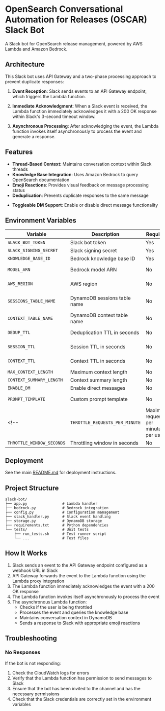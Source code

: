 # OpenSearch Conversational Automation for Releases (OSCAR) Slack Bot

A Slack bot for OpenSearch release management, powered by AWS Lambda and Amazon Bedrock.

## Architecture

This Slack bot uses API Gateway and a two-phase processing approach to prevent duplicate responses:

1. **Event Reception**: Slack sends events to an API Gateway endpoint, which triggers the Lambda function.

2. **Immediate Acknowledgment**: When a Slack event is received, the Lambda function immediately acknowledges it with a 200 OK response within Slack's 3-second timeout window.

3. **Asynchronous Processing**: After acknowledging the event, the Lambda function invokes itself asynchronously to process the event and generate a response.

## Features

- **Thread-Based Context**: Maintains conversation context within Slack threads
- **Knowledge Base Integration**: Uses Amazon Bedrock to query OpenSearch documentation
- **Emoji Reactions**: Provides visual feedback on message processing status
- **Deduplication**: Prevents duplicate responses to the same message
<!-- - **Throttling**: Rate limits requests to prevent overuse -->
- **Toggleable DM Support**: Enable or disable direct message functionality

## Environment Variables

| Variable | Description | Required | Default |
|----------|-------------|----------|---------|
| `SLACK_BOT_TOKEN` | Slack bot token | Yes | - |
| `SLACK_SIGNING_SECRET` | Slack signing secret | Yes | - |
| `KNOWLEDGE_BASE_ID` | Bedrock knowledge base ID | Yes | - |
| `MODEL_ARN` | Bedrock model ARN | No | Claude 3.5 Haiku |
| `AWS_REGION` | AWS region | No | us-east-1 |
| `SESSIONS_TABLE_NAME` | DynamoDB sessions table name | No | oscar-sessions-v2 |
| `CONTEXT_TABLE_NAME` | DynamoDB context table name | No | oscar-context |
| `DEDUP_TTL` | Deduplication TTL in seconds | No | 300 (5 minutes) |
| `SESSION_TTL` | Session TTL in seconds | No | 3600 (1 hour) |
| `CONTEXT_TTL` | Context TTL in seconds | No | 604800 (7 days) |
| `MAX_CONTEXT_LENGTH` | Maximum context length | No | 3000 |
| `CONTEXT_SUMMARY_LENGTH` | Context summary length | No | 500 |
| `ENABLE_DM` | Enable direct messages | No | false |
| `PROMPT_TEMPLATE` | Custom prompt template | No | Default template |
<!-- | `THROTTLE_REQUESTS_PER_MINUTE` | Maximum requests per minute per user | No | 5 |
| `THROTTLE_WINDOW_SECONDS` | Throttling window in seconds | No | 60 | -->

## Deployment

See the main [README.md](../README.md) for deployment instructions.

## Project Structure

```
slack-bot/
├── app.py                # Lambda handler
├── bedrock.py            # Bedrock integration
├── config.py             # Configuration management
├── slack_handler.py      # Slack event handling
├── storage.py            # DynamoDB storage
├── requirements.txt      # Python dependencies
└── tests/                # Unit tests
    ├── run_tests.sh      # Test runner script
    └── ...               # Test files
```

## How It Works

1. Slack sends an event to the API Gateway endpoint configured as a webhook URL in Slack
2. API Gateway forwards the event to the Lambda function using the Lambda proxy integration
3. The Lambda function immediately acknowledges the event with a 200 OK response
4. The Lambda function invokes itself asynchronously to process the event
5. The asynchronous Lambda function:
   - Checks if the user is being throttled
   - Processes the event and queries the knowledge base
   - Maintains conversation context in DynamoDB
   - Sends a response to Slack with appropriate emoji reactions

## Troubleshooting

### No Responses

If the bot is not responding:

1. Check the CloudWatch logs for errors
2. Verify that the Lambda function has permission to send messages to Slack
3. Ensure that the bot has been invited to the channel and has the necessary permissions
4. Check that the Slack credentials are correctly set in the environment variables